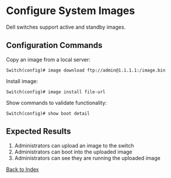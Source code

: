 # Configure System Images

Dell switches support active and standby images.

## Configuration Commands

Copy an image from a local server:

```text
Switch(config)# image download ftp://admin@1.1.1.1:/image.bin
```

Install image:

```text
Switch(config)# image install file-url
```

Show commands to validate functionality:

```text
Switch(config)# show boot detail
```

## Expected Results

1. Administrators can upload an image to the switch
2. Administrators can boot into the uploaded image
3. Administrators can see they are running the uploaded image

[Back to Index](index.md)
